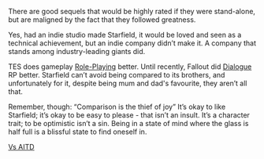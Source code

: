 There are good sequels that would be highly rated if they were stand-alone, but are maligned by the fact that they followed greatness.

Yes, had an indie studio made Starfield, it would be loved and seen as a technical achievement, but an indie company didn’t make it. A company that stands among industry-leading giants did.

TES does gameplay [Role-Playing](../Gameplay_Systems/Role-Playing.md) better. Until recently, Fallout did [Dialogue](Writing/Dialogue.md) RP better. Starfield can’t avoid being compared to its brothers, and unfortunately for it, despite being mum and dad's favourite, they aren’t all that.

Remember, though: “Comparison is the thief of joy”
It’s okay to like Starfield; it’s okay to be easy to please - that isn’t an insult. It’s a character trait; to be optimistic isn’t a sin. Being in a state of mind where the glass is half full is a blissful state to find oneself in.

[Vs AITD](Vs%20AITD)